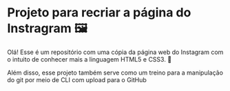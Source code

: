 # Projeto para recriar a página do Instragram :framed_picture:

Olá! Esse é um repositório com uma cópia da página web do Instagram com o intuito de conhecer mais a linguagem HTML5 e CSS3. :bookmark_tabs:

Além disso, esse projeto também serve como um treino para a manipulação do git por meio de CLI com upload para o GitHub